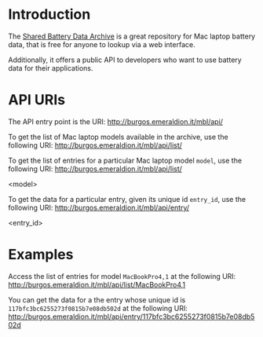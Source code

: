 # Introduction #

The [Shared Battery Data Archive](http://burgos.emeraldion.it/mbl/) is a great repository for  Mac laptop battery data, that is free for anyone to lookup via a web interface.

Additionally, it offers a public API to developers who want to use battery data for their applications.

# API URIs #

The API entry point is the URI:
http://burgos.emeraldion.it/mbl/api/

To get the list of Mac laptop models available in the archive, use the following URI:
http://burgos.emeraldion.it/mbl/api/list/

To get the list of entries for a particular Mac laptop model `model`, use the following URI:
http://burgos.emeraldion.it/mbl/api/list/

&lt;model&gt;



To get the data for a particular entry, given its unique id `entry_id`, use the following URI:
http://burgos.emeraldion.it/mbl/api/entry/

<entry\_id>



# Examples #

Access the list of entries for model `MacBookPro4,1` at the following URI:
http://burgos.emeraldion.it/mbl/api/list/MacBookPro4,1

You can get the data for a the entry whose unique id is `117bfc3bc6255273f0815b7e08db502d` at the following URI:
http://burgos.emeraldion.it/mbl/api/entry/117bfc3bc6255273f0815b7e08db502d